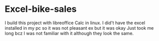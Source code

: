 # Excel-bike-sales

I build this project with libreoffice Calc in linux. 
I did't have the excel installed in my pc so it was not pleasant ex but it was okay
Just took me long bcz I was not familiar with it although they look the same.
